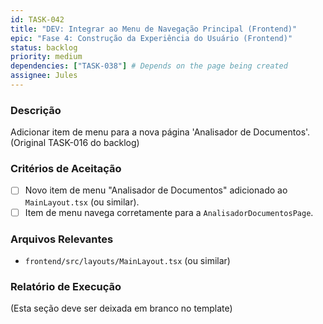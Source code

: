 ```yaml
---
id: TASK-042
title: "DEV: Integrar ao Menu de Navegação Principal (Frontend)"
epic: "Fase 4: Construção da Experiência do Usuário (Frontend)"
status: backlog
priority: medium
dependencies: ["TASK-038"] # Depends on the page being created
assignee: Jules
---
```


### Descrição

Adicionar item de menu para a nova página 'Analisador de Documentos'. (Original TASK-016 do backlog)

### Critérios de Aceitação

- [ ] Novo item de menu "Analisador de Documentos" adicionado ao `MainLayout.tsx` (ou similar).
- [ ] Item de menu navega corretamente para a `AnalisadorDocumentosPage`.

### Arquivos Relevantes

* `frontend/src/layouts/MainLayout.tsx` (ou similar)

### Relatório de Execução

(Esta seção deve ser deixada em branco no template)
